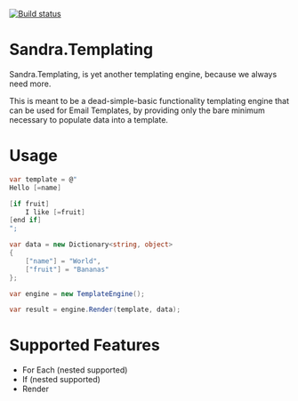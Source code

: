 [![Build status](https://ci.appveyor.com/api/projects/status/iygj517aax6rdsbh/branch/master?svg=true)](https://ci.appveyor.com/project/phillip-haydon/sandra-templating/branch/master)

# Sandra.Templating

Sandra.Templating, is yet another templating engine, because we always need more.

This is meant to be a dead-simple-basic functionality templating engine that can be used for Email Templates, by providing only the bare minimum necessary to populate data into a template.

# Usage

```csharp
var template = @"
Hello [=name]

[if fruit]
    I like [=fruit]
[end if]
";

var data = new Dictionary<string, object>
{
    ["name"] = "World",
    ["fruit"] = "Bananas"
};

var engine = new TemplateEngine();

var result = engine.Render(template, data);
``` 

# Supported Features

- For Each (nested supported)
- If (nested supported)
- Render

